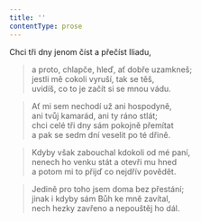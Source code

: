 ```yaml
---
title: ''
contentType: prose
---
```


Chci tři dny jenom číst a přečíst Iliadu,

> a proto, chlapče, hleď, ať dobře uzamkneš;  
> jestli mě cokoli vyruší, tak se těš,  
> uvidíš, co to je začít si se mnou vádu.

> Ať mi sem nechodí už ani hospodyně,  
> ani tvůj kamarád, ani ty ráno stlát;  
> chci celé tři dny sám pokojně přemítat  
> a pak se sedm dní veselit po té dřině.

> Kdyby však zabouchal kdokoli od mé paní,  
> nenech ho venku stát a otevři mu hned  
> a potom mi to přijď co nejdřív povědět.

> Jedině pro toho jsem doma bez přestání;  
> jinak i kdyby sám Bůh ke mně zavítal,  
> nech hezky zavřeno a nepouštěj ho dál.
